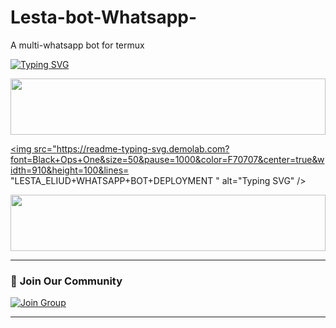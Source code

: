 # Lesta-bot-Whatsapp-
A multi-whatsapp bot for termux 


[![Typing SVG](https://readme-typing-svg.herokuapp.com?font=Rockstar-ExtraBold&color=F33A6A&lines=WELCOME+TO+LESTA+BOT+MD+MADE+BY;ELUID_LESTA;THANKS+FOR+VISITING+MY+REPO)](https://git.io/typing-svg)

<img src="https://i.imgur.com/dBaSKWF.gif" height="90" width="100%">

<a href="https://git.io/typing-svg"><img src="https://readme-typing-svg.demolab.com?font=Black+Ops+One&size=50&pause=1000&color=F70707&center=true&width=910&height=100&lines= "LESTA_ELIUD+WHATSAPP+BOT+DEPLOYMENT " alt="Typing SVG" /></a>

<img src="https://i.imgur.com/dBaSKWF.gif" height="90" width="100%">

---

### 🌟 **Join Our Community**

[![Join Group](https://img.shields.io/badge/Join%20WhatsApp%20Group-green?style=for-the-badge&logo=whatsapp&logoColor=white)](https://chat.whatsapp.com/KJmsWPbJury9sE7lb67AOi)

---

